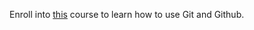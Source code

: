 Enroll into [this](https://classroom.udacity.com/courses/ud775/) course to learn how to use Git and Github.
